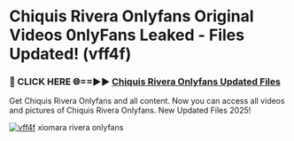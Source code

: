 # Chiquis Rivera Onlyfans Original Videos 0nlyFans Leaked - Files Updated! (vff4f)

<h3>🔴 CLICK HERE 🌐==►► <a href="https://tinyurl.com/3hn5wdd3" rel="nofollow">Chiquis Rivera Onlyfans Updated Files</a></h3>

Get Chiquis Rivera Onlyfans and all content. Now you can access all videos and pictures of Chiquis Rivera Onlyfans. New Updated Files 2025!

[![vff4f](https://i.imgur.com/4HnBqBT.gif)](https://tinyurl.com/3hn5wdd3)
xiomara rivera onlyfans